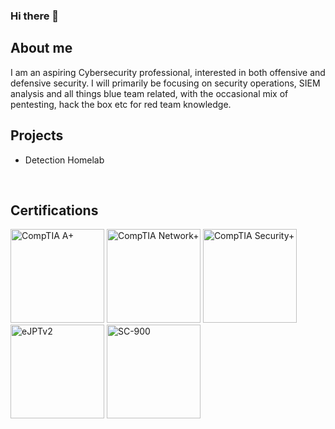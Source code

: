 ### Hi there 👋


## About me
I am an aspiring Cybersecurity professional, interested in both offensive and defensive security.
I will primarily be focusing on security operations, SIEM analysis and all things blue team related, with the occasional mix of pentesting, hack the box etc for red team knowledge.

## Projects
- Detection Homelab

&nbsp;
&nbsp;

## Certifications
<img src="https://images.credly.com/images/63482325-a0d6-4f64-ae75-f5f33922c7d0/CompTIA_A_2Bce.png" alt="CompTIA A+" width="150"> <img src="https://www.globalknowledge.com/en-gb/-/media/global-knowledge/logos/certification-logos/comptia/networkplus-logo.jpg?h=200&w=200&la=en-gb" alt="CompTIA Network+" width="150"> 
<img src="https://www.globalknowledge.com/en-gb/-/media/global-knowledge/logos/certification-logos/comptia/securityplus-logo.jpg?h=200&w=200&la=en-gb" alt="CompTIA Security+" width="150"> 
<img src="https://my.ine.com/img/els-badge.dec290ce.png" alt="eJPTv2" width="150">
<img src="https://vladtalkstech.com/wp-content/uploads/2021/04/SC-900-e1635110651109.png" alt="SC-900" width="150" >



















<!--
**JP394/JP394** is a ✨ _special_ ✨ repository because its `README.md` (this file) appears on your GitHub profile.

Here are some ideas to get you started:

- 🔭 I’m currently working on ...
- 🌱 I’m currently learning ...
- 👯 I’m looking to collaborate on ...
- 🤔 I’m looking for help with ...
- 💬 Ask me about ...
- 📫 How to reach me: ...
- 😄 Pronouns: ...
- ⚡ Fun fact: ...
-->
